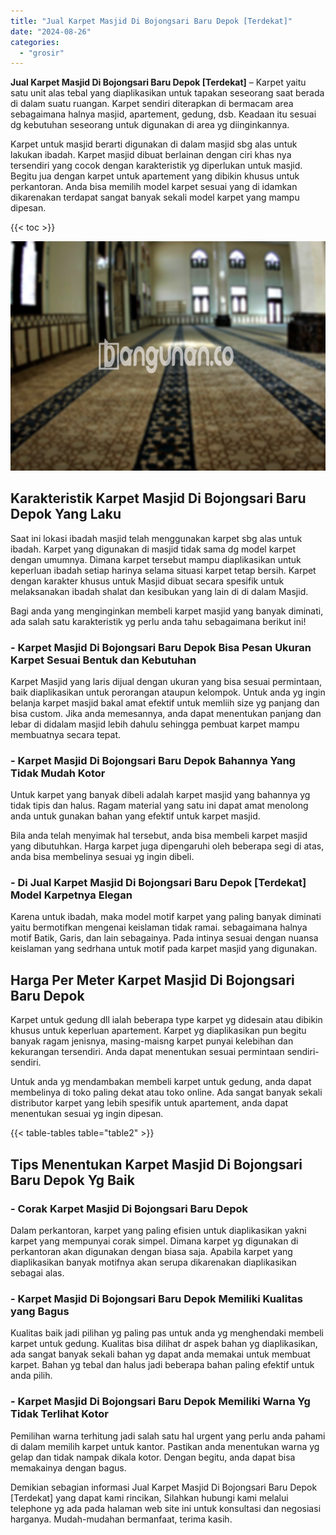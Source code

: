 ```yaml
---
title: "Jual Karpet Masjid Di Bojongsari Baru Depok [Terdekat]"
date: "2024-08-26"
categories: 
  - "grosir"
---
```


**Jual Karpet Masjid Di Bojongsari Baru Depok \[Terdekat\]** – Karpet yaitu satu unit alas tebal yang diaplikasikan untuk tapakan seseorang saat berada di dalam suatu ruangan. Karpet sendiri diterapkan di bermacam area sebagaimana halnya masjid, apartement, gedung, dsb. Keadaan itu sesuai dg kebutuhan seseorang untuk digunakan di area yg diinginkannya.

Karpet untuk masjid berarti digunakan di dalam masjid sbg alas untuk lakukan ibadah. Karpet masjid dibuat berlainan dengan ciri khas nya tersendiri yang cocok dengan karakteristik yg diperlukan untuk masjid. Begitu jua dengan karpet untuk apartement yang dibikin khusus untuk perkantoran. Anda bisa memilih model karpet sesuai yang di idamkan dikarenakan terdapat sangat banyak sekali model karpet yang mampu dipesan.

{{< toc >}}

![Jual Karpet Masjid Di Bojongsari Baru Depok [Terdekat]](/images/grosir-karpet-murah-72.png)

## Karakteristik Karpet Masjid Di Bojongsari Baru Depok Yang Laku

Saat ini lokasi ibadah masjid telah menggunakan karpet sbg alas untuk ibadah. Karpet yang digunakan di masjid tidak sama dg model karpet dengan umumnya. Dimana karpet tersebut mampu diaplikasikan untuk keperluan ibadah setiap harinya selama situasi karpet tetap bersih. Karpet dengan karakter khusus untuk Masjid dibuat secara spesifik untuk melaksanakan ibadah shalat dan kesibukan yang lain di di dalam Masjid.

Bagi anda yang menginginkan membeli karpet masjid yang banyak diminati, ada salah satu karakteristik yg perlu anda tahu sebagaimana berikut ini!

### \- Karpet Masjid Di Bojongsari Baru Depok Bisa Pesan Ukuran Karpet Sesuai Bentuk dan Kebutuhan

Karpet Masjid yang laris dijual dengan ukuran yang bisa sesuai permintaan, baik diaplikasikan untuk perorangan ataupun kelompok. Untuk anda yg ingin belanja karpet masjid bakal amat efektif untuk memliih size yg panjang dan bisa custom. Jika anda memesannya, anda dapat menentukan panjang dan lebar di didalam masjid lebih dahulu sehingga pembuat karpet mampu membuatnya secara tepat.

### \- Karpet Masjid Di Bojongsari Baru Depok Bahannya Yang Tidak Mudah Kotor

Untuk karpet yang banyak dibeli adalah karpet masjid yang bahannya yg tidak tipis dan halus. Ragam material yang satu ini dapat amat menolong anda untuk gunakan bahan yang efektif untuk karpet masjid.

Bila anda telah menyimak hal tersebut, anda bisa membeli karpet masjid yang dibutuhkan. Harga karpet juga dipengaruhi oleh beberapa segi di atas, anda bisa membelinya sesuai yg ingin dibeli.

### \- Di Jual Karpet Masjid Di Bojongsari Baru Depok \[Terdekat\] Model Karpetnya Elegan

Karena untuk ibadah, maka model motif karpet yang paling banyak diminati yaitu bermotifkan mengenai keislaman tidak ramai. sebagaimana halnya motif Batik, Garis, dan lain sebagainya. Pada intinya sesuai dengan nuansa keislaman yang sedrhana untuk motif pada karpet masjid yang digunakan.

## Harga Per Meter Karpet Masjid Di Bojongsari Baru Depok

Karpet untuk gedung dll ialah beberapa type karpet yg didesain atau dibikin khusus untuk keperluan apartement. Karpet yg diaplikasikan pun begitu banyak ragam jenisnya, masing-maisng karpet punyai kelebihan dan kekurangan tersendiri. Anda dapat menentukan sesuai permintaan sendiri-sendiri.

Untuk anda yg mendambakan membeli karpet untuk gedung, anda dapat membelinya di toko paling dekat atau toko online. Ada sangat banyak sekali distributor karpet yang lebih spesifik untuk apartement, anda dapat menentukan sesuai yg ingin dipesan.

{{< table-tables table="table2" >}}

## Tips Menentukan Karpet Masjid Di Bojongsari Baru Depok Yg Baik

### \- Corak Karpet Masjid Di Bojongsari Baru Depok

Dalam perkantoran, karpet yang paling efisien untuk diaplikasikan yakni karpet yang mempunyai corak simpel. Dimana karpet yg digunakan di perkantoran akan digunakan dengan biasa saja. Apabila karpet yang diaplikasikan banyak motifnya akan serupa dikarenakan diaplikasikan sebagai alas.

### \- Karpet Masjid Di Bojongsari Baru Depok Memiliki Kualitas yang Bagus

Kualitas baik jadi pilihan yg paling pas untuk anda yg menghendaki membeli karpet untuk gedung. Kualitas bisa dilihat dr aspek bahan yg diaplikasikan, ada sangat banyak sekali bahan yg dapat anda memakai untuk membuat karpet. Bahan yg tebal dan halus jadi beberapa bahan paling efektif untuk anda pilih.

### \- Karpet Masjid Di Bojongsari Baru Depok Memiliki Warna Yg Tidak Terlihat Kotor

Pemilihan warna terhitung jadi salah satu hal urgent yang perlu anda pahami di dalam memilih karpet untuk kantor. Pastikan anda menentukan warna yg gelap dan tidak nampak dikala kotor. Dengan begitu, anda dapat bisa memakainya dengan bagus.

Demikian sebagian informasi Jual Karpet Masjid Di Bojongsari Baru Depok \[Terdekat\] yang dapat kami rincikan, Silahkan hubungi kami melalui telephone yg ada pada halaman web site ini untuk konsultasi dan negosiasi harganya. Mudah-mudahan bermanfaat, terima kasih.
